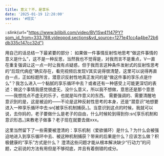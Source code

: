 ```yaml
---
title: 意义？不，是享乐
date: '2025-01-19 12:28:00'
series: '#现实'
---
```


::slink{url="https://www.bilibili.com/video/BV1Sw41147PY?spm_id_from=333.788.videopod.sections&vd_source=1271e41cc4a4be72b6db335c147cc32d"}

用自己的话总结一下最紧要的部分：
如果做一件事情反射性地思考“做这件事情的意义是什么”，这不是一种反思，当然我也不觉得是，对我而言不是重点，V一直在重复强调让这一点一时让我有点疑惑，但于我而言这种条件发射式的反射性思考的“后现代病症”确实存在，看完视频后发现V其实说得很清楚，这里可以说得再直白一点，正如标题所言，潜意识反射性地真正发问的是“做这件事的享乐点是什么”？我怎么进入一个黏腻的享乐循环中去？或者还有一种感受上可能更深切的表述：做这个事情我感觉很虚无，没什么意义，所以我不想做，意思还是那个意思——我想找点不虚无的乐子，也就是叫作意义的东西。
需要强调的、需要清醒地意识到的是，这是被迫的——不论是这种反射性思考的本身，还是“潜意识”地想要进入一种享乐循环中去:sn[被享乐机制捕获。]。当意识到这点的时候，我就可以说，去你妈的，老子要做什么是老子的自由，什么时候轮到得到你:sn[享乐机制和意识形态。]来教老子做事？老子现在就要去做xxx。

这里当然留下了一些需要被澄清的：享乐机制（爱欲循环）是什么？为什么会被强迫地进入到享乐循环中去、被这种机制捕获？带来的后果是什么？应该怎么做？积极健康的“享乐”方式是什么？
澄清这些问题才能从根本解决缺少“行动力”的问题，之前说的方法有用但是不够彻底，并且有着倒错的成分。
